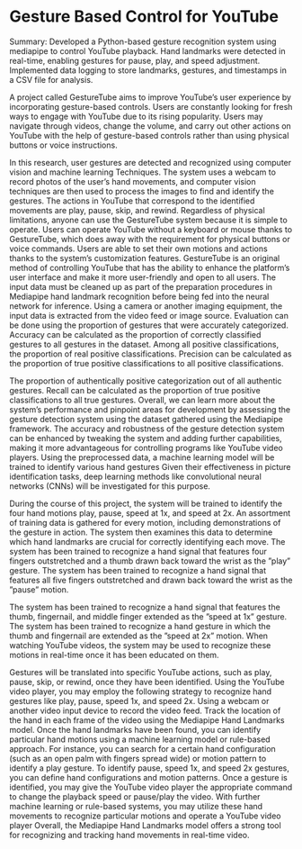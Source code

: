 # Gesture Based Control for YouTube
Summary: Developed a Python-based gesture recognition system using mediapipe to control YouTube playback. Hand landmarks were detected in real-time, enabling gestures for pause, play, and speed adjustment. Implemented data logging to store landmarks, gestures, and timestamps in a CSV file for analysis.

A project called GestureTube aims to improve YouTube’s user experience by incorporating gesture-based controls. Users are constantly looking for fresh ways to engage with YouTube due to its rising popularity. Users may navigate through videos, change the volume, and carry out other actions on YouTube with the help of gesture-based controls rather than using physical buttons or voice instructions.

In this research, user gestures are detected and recognized using computer vision and machine learning Techniques. The system uses a webcam to record photos of the user’s hand movements, and computer vision techniques are then used to process the images to find and identify the gestures. The actions in YouTube that correspond to the identified movements are play, pause, skip, and rewind. Regardless of physical limitations, anyone can use the GestureTube system because it is simple to operate. Users can operate YouTube without a keyboard or mouse thanks to GestureTube, which does away with the requirement for physical buttons or voice commands. Users are able to set their own motions and actions thanks to the system’s customization features. GestureTube is an original method of controlling YouTube that has the ability to enhance the platform’s user interface and make it more user-friendly and open to all users.
The input data must be cleaned up as part of the preparation procedures in Mediapipe hand landmark recognition before being fed into the neural network for inference. Using a camera or another imaging equipment, the input data is extracted from the video feed or image source. Evaluation can be done using the proportion of gestures that were accurately categorized. Accuracy can be calculated as the proportion of correctly classified gestures to all gestures in the dataset. Among all positive classifications, the proportion of real positive classifications. Precision can be calculated as the proportion of true positive classifications to all positive classifications. 

The proportion of authentically positive categorization out of all authentic gestures. Recall can be calculated as the proportion of true positive classifications to all true gestures. Overall, we can learn more about the system’s performance and pinpoint areas for development by assessing the gesture detection system using the dataset gathered using the Mediapipe framework. The accuracy and robustness of the gesture detection system can be enhanced by tweaking the system and adding further capabilities, making it more advantageous for controlling programs like YouTube video players.
Using the preprocessed data, a machine learning model will be trained to identify various hand gestures Given their effectiveness in picture identification tasks, deep learning methods like convolutional neural networks (CNNs) will be investigated for this purpose.

During the course of this project, the system will be trained to identify the four hand motions play, pause, speed at 1x, and speed at 2x. An assortment of training data is gathered for every motion, including demonstrations of the gesture in action. The system then examines this data to determine which hand landmarks are crucial for correctly identifying each move. The system has been trained to recognize a hand signal that features four fingers outstretched and a thumb drawn back toward the wrist as the ”play” gesture. The system has been trained to recognize a hand signal that features all five fingers outstretched and drawn back toward the wrist as the ”pause” motion.


The system has been trained to recognize a hand signal that features the thumb, fingernail, and middle finger extended as the ”speed at 1x” gesture. The system has been trained to recognize a hand gesture in which the thumb and fingernail are extended as the ”speed at 2x” motion. When watching YouTube videos, the system may be used to recognize these motions in real-time once it has been educated on them.

Gestures will be translated into specific YouTube actions, such as play, pause, skip, or rewind, once they have been identified. Using the YouTube video player, you may employ the following strategy to recognize hand gestures like play, pause, speed 1x, and speed 2x. Using a webcam or another video input device to record the video feed. Track the location of the hand in each frame of the video using the Mediapipe Hand Landmarks model. Once the hand landmarks have been found, you can identify particular hand motions using a machine learning model or rule-based approach. For instance, you can search for a certain hand configuration (such as an open palm with fingers spread wide) or motion pattern to identify a play gesture. To identify pause, speed 1x, and speed 2x gestures, you can define hand configurations and motion patterns. Once a gesture is identified, you may give the YouTube video player the appropriate command to change the playback speed or pause/play the video. With further machine learning or rule-based systems, you may utilize these hand movements to recognize particular motions and operate a YouTube video player Overall, the Mediapipe Hand Landmarks model offers a strong tool for recognizing and tracking hand movements in real-time video.
